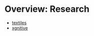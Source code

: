 # Overview: Research

* [textiles](https://github.com/roboticslab-uc3m/textiles)
* [xgnitive](https://github.com/roboticslab-uc3m/xgnitive)



